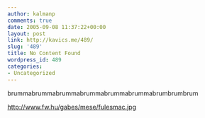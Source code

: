 ```yaml
---
author: kalmanp
comments: true
date: 2005-09-08 11:37:22+00:00
layout: post
link: http://kavics.me/489/
slug: '489'
title: No Content Found
wordpress_id: 489
categories:
- Uncategorized
---
```


brummabrummabrummabrummabrummabrummabrumbrumbrum  

http://www.fw.hu/gabes/mese/fulesmac.jpg
